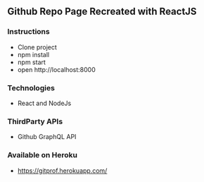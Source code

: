 ## Github Repo Page Recreated with ReactJS

### Instructions

- Clone project
- npm install
- npm start
- open http://localhost:8000

### Technologies

- React and NodeJs

### ThirdParty APIs

- Github GraphQL API

### Available on Heroku

- https://gitprof.herokuapp.com/